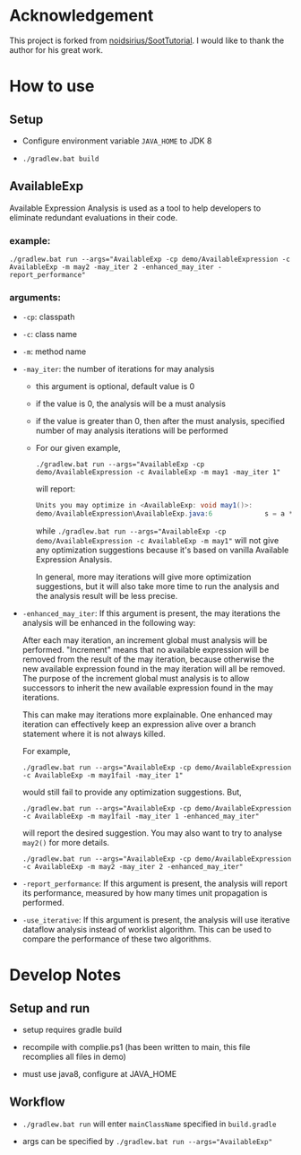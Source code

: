 # Acknowledgement
This project is forked from [noidsirius/SootTutorial](https://github.com/noidsirius/SootTutorial). I would like to thank the author for his great work.
# How to use
## Setup
- Configure environment variable `JAVA_HOME` to JDK 8

- `./gradlew.bat build`
## AvailableExp
Available Expression Analysis is used as a tool to help developers to eliminate redundant evaluations in their code.
### example: 

`./gradlew.bat run --args="AvailableExp -cp demo/AvailableExpression -c AvailableExp -m may2 -may_iter 2 -enhanced_may_iter -report_performance"`
### arguments:

- `-cp`: classpath

- `-c`: class name

- `-m`: method name

- `-may_iter`: the number of iterations for may analysis

    - this argument is optional, default value is 0

    - if the value is 0, the analysis will be a must analysis

    - if the value is greater than 0, then after the must analysis, specified number of may analysis iterations will be performed

    - For our given example, 

        `./gradlew.bat run --args="AvailableExp -cp demo/AvailableExpression -c AvailableExp -m may1 -may_iter 1"`
        
        will report:

        ```java
        Units you may optimize in <AvailableExp: void may1()>:
        demo/AvailableExpression\AvailableExp.java:6             s = a * b;
        ```

        while `./gradlew.bat run --args="AvailableExp -cp demo/AvailableExpression -c AvailableExp -m may1"` will not give any optimization suggestions because it's based on vanilla Available Expression Analysis.

        In general, more may iterations will give more optimization suggestions, but it will also take more time to run the analysis and the analysis result will be less precise.
    
- `-enhanced_may_iter`: If this argument is present, the may iterations the analysis will be enhanced in the following way:

    After each may iteration, an increment global must analysis will be performed. "Increment" means that no available expression will be removed from the result of the may iteration, because otherwise the new available expression found in the may iteration will all be removed. The purpose of the increment global must analysis is to allow successors to inherit the new available expression found in the may iterations.

    This can make may iterations more explainable. One enhanced may iteration can effectively keep an expression alive over a branch statement where it is not always killed.

    For example, 
    
    `./gradlew.bat run --args="AvailableExp -cp demo/AvailableExpression -c AvailableExp -m may1fail -may_iter 1"` 
    
    would still fail to provide any optimization suggestions. But,
    
    `./gradlew.bat run --args="AvailableExp -cp demo/AvailableExpression -c AvailableExp -m may1fail -may_iter 1 -enhanced_may_iter"` 
    
    will report the desired suggestion. You may also want to try to analyse `may2()` for more details.

    `./gradlew.bat run --args="AvailableExp -cp demo/AvailableExpression -c AvailableExp -m may2 -may_iter 2 -enhanced_may_iter"`

- `-report_performance`: If this argument is present, the analysis will report its performance, measured by how many times unit propagation is performed.
- `-use_iterative`: If this argument is present, the analysis will use iterative dataflow analysis instead of worklist algorithm. This can be used to compare the performance of these two algorithms.
# Develop Notes
## Setup and run
- setup requires gradle build

- recompile with complie.ps1 (has been written to main, this file recomplies all files in demo)

- must use java8, configure at JAVA_HOME
## Workflow
- `./gradlew.bat run` will enter `mainClassName` specified in `build.gradle`

- args can be specified by `./gradlew.bat run --args="AvailableExp"`